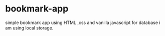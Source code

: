 # bookmark-app
simple bookmark app using HTML ,css and vanilla javascript
 for database i am using local storage.
